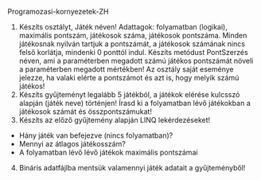 Programozasi-kornyezetek-ZH

1. Készíts osztályt, Játék néven! Adattagok: folyamatban (logikai), maximális pontszám, játékosok száma, játékosok pontszáma. Minden játékosnak nyilván tartjuk a pontszámát, a játékosok számának nincs felső korlátja, mindenki 0 ponttól indul. Készíts metódust PontSzerzés néven, ami a paraméterben megadott számú játékos pontszámát növeli a paraméterben megadott mértékben!
Az osztály saját eseménye jelezze, ha valaki elérte a pontszámot és azt is, hogy melyik számú játékos!
2. Készíts gyűjteményt legalább 5 játékból, a játékok elérése kulcsszó alapján (játék neve) történjen! Írasd ki a folyamatban lévő játékokban a játékosok számát és összpontszámukat!
3. Készíts az előző gyűjtemény alapján LINQ lekérdezéseket!
- Hány játék van befejezve (nincs folyamatban)?
- Mennyi az átlagos játékosszám?
- A folyamatban lévő lévő játékok maximális pontszámai
4. Bináris adatfájlba mentsük valamennyi játék adatait a gyűjteményből!
